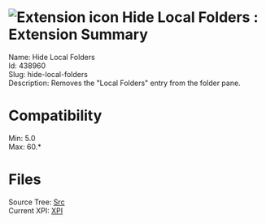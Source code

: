 # ![Extension icon](https://addons.thunderbird.net/static/img/addon-icons/default-64.png) Hide Local Folders : Extension Summary

Name: Hide Local Folders  
Id: 438960  
Slug: hide-local-folders  
Description: Removes the "Local Folders" entry from the folder pane.
  

# Compatibility
Min: 5.0  
Max: 60.*  

# Files

Source Tree: [Src](C:/Dev/Thunderbird/ThunderKdB/xall/x60/438960-hide-local-folders/src)  
Current XPI: [XPI](C:/Dev/Thunderbird/ThunderKdB/xall/x60/438960-hide-local-folders/xpi)  



